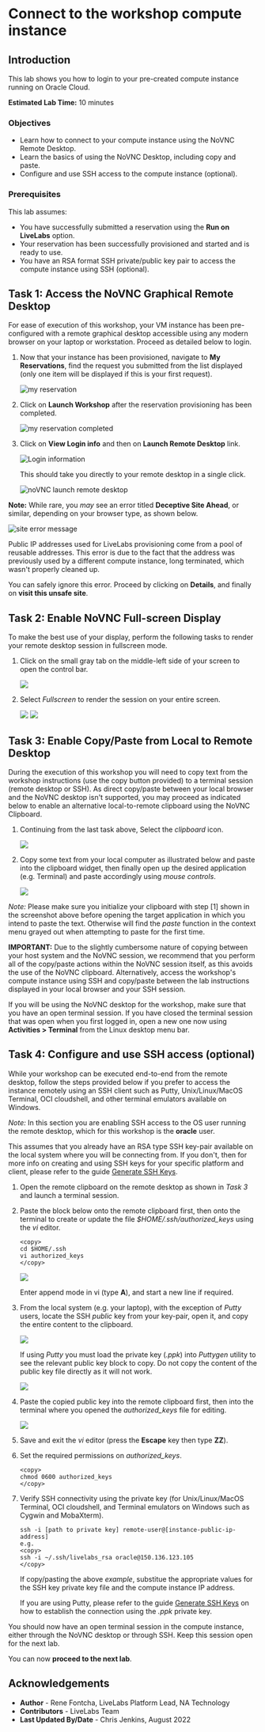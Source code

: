 # Connect to the workshop compute instance

## Introduction
This lab shows you how to login to your pre-created compute instance running on Oracle Cloud.

**Estimated Lab Time:** 10 minutes

### Objectives

- Learn how to connect to your compute instance using the NoVNC Remote Desktop.
- Learn the basics of using the NoVNC Desktop, including copy and paste.
- Configure and use SSH access to the compute instance (optional).

### Prerequisites

This lab assumes:

- You have successfully submitted a reservation using the **Run on LiveLabs** option.
- Your reservation has been successfully provisioned and started and is ready to use.
- You have an RSA format SSH private/public key pair to access the compute instance using SSH (optional).

## Task 1: Access the NoVNC Graphical Remote Desktop
For ease of execution of this workshop, your VM instance has been pre-configured with a remote graphical desktop accessible using any modern browser on your laptop or workstation. Proceed as detailed below to login.
 
1. Now that your instance has been provisioned, navigate to **My Reservations**, find the request you submitted from the list displayed (only one item will be displayed if this is your first request).

   ![my reservation](images/my-reservations.png "my reservation")

2. Click on **Launch Workshop** after the reservation provisioning has been completed.

    ![my reservation completed](images/my-reservation-completed.png "my reservation completed") 

3. Click on **View Login info** and then on **Launch Remote Desktop** link.

    ![Login information](images/login-info.png "Login Information")

    This should take you directly to your remote desktop in a single click.

    ![noVNC launch remote desktop](images/novnc-launch-get-started-2.png "noVNC launch remote desktop ")

**Note:**  While rare, you _may_ see an error titled **Deceptive Site Ahead**, or similar, depending on your browser type, as shown below.

![site error message](images/novnc-deceptive-site-error.png "site error message ")

Public IP addresses used for LiveLabs provisioning come from a pool of reusable addresses. This error is due to the fact that the address was previously used by a different compute instance, long terminated, which wasn't properly cleaned up.

You can safely ignore this error. Proceed by clicking on **Details**, and finally on **visit this unsafe site**.

## Task 2: Enable NoVNC Full-screen Display

To make the best use of your display, perform the following tasks to render your remote desktop session in fullscreen mode.

1. Click on the small gray tab on the middle-left side of your screen to open the control bar.

    ![](./images/novnc-fullscreen-1.png " ")

2. Select *Fullscreen* to render the session on your entire screen.

    ![](./images/novnc-fullscreen-2.png " ")
    ![](./images/novnc-fullscreen-3.png " ")
    
## Task 3: Enable Copy/Paste from Local to Remote Desktop

During the execution of this workshop you will need to copy text from the workshop instructions (use the copy button provided) to a terminal session (remote desktop or SSH). As direct copy/paste between your local browser and the NoVNC desktop isn't supported, you may proceed as indicated below to enable an alternative local-to-remote clipboard using the NoVNC Clipboard.

1. Continuing from the last task above, Select the *clipboard* icon.

    ![](./images/novnc-clipboard-1.png " ")

2. Copy some text from your local computer as illustrated below and paste into the clipboard widget, then finally open up the desired application (e.g. Terminal) and paste accordingly using *mouse controls*.

    ![](./images/novnc-clipboard-2.png " ")

*Note:* Please make sure you initialize your clipboard with step [1] shown in the screenshot above before opening the target application in which you intend to paste the text. Otherwise will find the *paste* function in the context menu grayed out when attempting to paste for the first time.
    
**IMPORTANT:** Due to the slightly cumbersome nature of copying between your host system and the NoVNC session, we recommend that you perform all of the copy/paste actions within the NoVNC session itself, as this avoids the use of the NoVNC clipboard. Alternatively, access the workshop's compute instance using SSH and copy/paste between the lab instructions displayed in your local browser and your SSH session.

If you will be using the NoVNC desktop for the workshop, make sure that you have an open terminal session. If you have closed the terminal session that was open when you first logged in, open a new one now using **Activities > Terminal** from the Linux desktop menu bar. 

## Task 4: Configure and use SSH access (optional)

While your workshop can be executed end-to-end from the remote desktop, follow the steps provided below if you prefer to access the instance remotely using an SSH client such as Putty, Unix/Linux/MacOS Terminal, OCI cloudshell, and other terminal emulators available on Windows.

*Note:* In this section you are enabling SSH access to the OS user running the remote desktop, which for this workshop is the **oracle** user.

This assumes that you already have an RSA type SSH key-pair available on the local system where you will be connecting from. If you don't, then for more info on creating and using SSH keys for your specific platform and client, please refer to the guide [Generate SSH Keys](https://docs.oracle.com/en/learn/generate_ssh_keys/index.html).

1. Open the remote clipboard on the remote desktop as shown in *Task 3* and launch a terminal session.

2. Paste the block below onto the remote clipboard first, then onto the terminal to create or update the file *\$HOME/.ssh/authorized_keys* using the *vi* editor.

    ```
    <copy>
    cd $HOME/.ssh
    vi authorized_keys
    </copy>
    ```

    ![](./images/novnc-copy-pub-key-4.png " ")
    
    Enter append mode in vi (type **A**), and start a new line if required.

3. From the local system (e.g. your laptop), with the exception of *Putty* users, locate the SSH _public_ key from your key-pair, open it, and copy the entire content to the clipboard.

    ![](./images/novnc-copy-pub-key-1.png " ")

    If using *Putty* you must load the private key (*.ppk*) into *Puttygen* utility to see the relevant public key block to copy. Do not copy the content of the public key file directly as it will not work.

    ![](./images/novnc-copy-pub-key-2.png " ")

4. Paste the copied public key into the remote clipboard first, then into the terminal where you opened the *authorized_keys* file for editing.

    ![](./images/novnc-copy-pub-key-3.png " ")

5. Save and exit the *vi* editor (press the **Escape** key then type **ZZ**).

6. Set the required permissions on *authorized_keys*.

    ```
    <copy>
    chmod 0600 authorized_keys
    </copy>
    ```

7. Verify SSH connectivity using the private key (for Unix/Linux/MacOS Terminal, OCI cloudshell, and Terminal emulators on Windows such as Cygwin and MobaXterm).

    ```
    ssh -i [path to private key] remote-user@[instance-public-ip-address]
    e.g.
    <copy>
    ssh -i ~/.ssh/livelabs_rsa oracle@150.136.123.105
    </copy>
    ```

    If copy/pasting the above _example_, substitue the appropriate values for the SSH key private key file and the compute instance IP address.
    
    If you are using Putty, please refer to the guide [Generate SSH Keys](https://oracle-livelabs.github.io/common/labs/generate-ssh-key) on how to establish the connection using the *.ppk* private key.

You should now have an open terminal session in the compute instance, either through the NoVNC desktop or through SSH. Keep this session open for the next lab.

You can now **proceed to the next lab**.


## Acknowledgements
* **Author** - Rene Fontcha, LiveLabs Platform Lead, NA Technology
* **Contributors** - LiveLabs Team
* **Last Updated By/Date** - Chris Jenkins, August 2022
